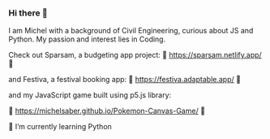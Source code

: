 ### Hi there 👋
I am Michel with a background of Civil Engineering, curious about JS and Python. My passion and interest lies in Coding.

Check out Sparsam, a budgeting app project:
🤩 https://sparsam.netlify.app/ 🤩

and Festiva, a festival booking app:
🤩 https://festiva.adaptable.app/ 🤩

and my JavaScript game built using p5.js library:

🤩 https://michelsaber.github.io/Pokemon-Canvas-Game/ 🤩

🌱 I’m currently learning Python 

<!--
**michelsaber/michelsaber** is a ✨ _special_ ✨ repository because its `README.md` (this file) appears on your GitHub profile.

Here are some ideas to get you started:

- 
- 
- 👯 I’m looking to collaborate on ...
- 🤔 I’m looking for help with ...
- 💬 Ask me about ...
- 📫 How to reach me: ...
- 😄 Pronouns: ...
- ⚡ Fun fact: ...
-->
